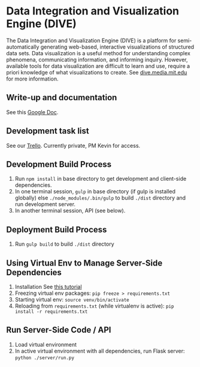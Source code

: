 Data Integration and Visualization Engine (DIVE)
=================================================
The Data Integration and Visualization Engine (DIVE) is a platform for semi-automatically generating web-based, interactive visualizations of structured data sets. Data visualization is a useful method for understanding complex phenomena, communicating information, and informing inquiry. However, available tools for data visualization are difficult to learn and use, require a priori knowledge of what visualizations to create. See [dive.media.mit.edu](http://dive.media.mit.edu) for more information.

Write-up and documentation
---------
See this [Google Doc](https://docs.google.com/document/d/1J_wwbELz9l_KOoB6xRpUASH1eAzaZpHSRQvMJ_4sJgI/edit?usp=sharing).

Development task list
---------
See our [Trello](https://trello.com/b/yKWRcTqT). Currently private, PM Kevin for access.

Development Build Process
---------
1. Run `npm install` in base directory to get development and client-side dependencies.
2. In one terminal session, `gulp` in base directory (if gulp is installed globally) else `./node_modules/.bin/gulp` to build `./dist` directory and run development server.
3. In another terminal session, API (see below).

Deployment Build Process
---------
1. Run `gulp build` to build `./dist` directory

Using Virtual Env to Manage Server-Side Dependencies
---------
1. Installation
See [this tutorial](http://simononsoftware.com/virtualenv-tutorial/)
2. Freezing virtual env packages: `pip freeze > requirements.txt`
3. Starting virtual env: `source venv/bin/activate`
4. Reloading from `requirements.txt` (while virtualenv is active): `pip install -r requirements.txt`

Run Server-Side Code / API
---------
1. Load virtual environment
2. In active virtual environment with all dependencies, run Flask server: `python ./server/run.py`
